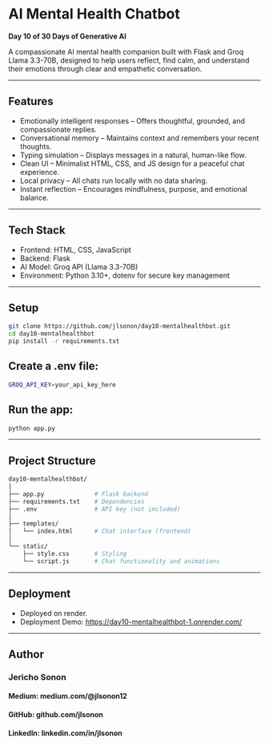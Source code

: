# AI Mental Health Chatbot
**Day 10 of 30 Days of Generative AI**

A compassionate AI mental health companion built with Flask and Groq Llama 3.3-70B, designed to help users reflect, find calm, and understand their emotions through clear and empathetic conversation.

---

## Features
- Emotionally intelligent responses – Offers thoughtful, grounded, and compassionate replies.
- Conversational memory – Maintains context and remembers your recent thoughts.
- Typing simulation – Displays messages in a natural, human-like flow.
- Clean UI – Minimalist HTML, CSS, and JS design for a peaceful chat experience.
- Local privacy – All chats run locally with no data sharing.
- Instant reflection – Encourages mindfulness, purpose, and emotional balance.

---

## Tech Stack 

- Frontend: HTML, CSS, JavaScript
- Backend: Flask
- AI Model: Groq API (Llama 3.3-70B)
- Environment: Python 3.10+, dotenv for secure key management
---

## Setup
```bash
git clone https://github.com/jlsonon/day10-mentalhealthbot.git
cd day10-mentalhealthbot
pip install -r requirements.txt
```

## Create a .env file:

```bash
GROQ_API_KEY=your_api_key_here
```

## Run the app:

```bash
python app.py
```

---

## Project Structure
```bash
day10-mentalhealthbot/
│
├── app.py              # Flask backend  
├── requirements.txt    # Dependencies  
├── .env                # API key (not included)  
│
├── templates/
│   └── index.html      # Chat interface (frontend)  
│
└── static/
    ├── style.css       # Styling  
    └── script.js       # Chat functionality and animations  
```

---

## Deployment
- Deployed on render.
- Deployment Demo: https://day10-mentalhealthbot-1.onrender.com/

---

## Author

### Jericho Sonon
#### Medium: medium.com/@jlsonon12
#### GitHub: github.com/jlsonon
#### LinkedIn: linkedin.com/in/jlsonon

